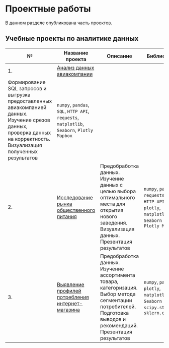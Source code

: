 # Проектные работы 

В данном разделе опубликована часть проектов.

## Учебные проекты по аналитике данных
 № | Название проекта  | Описание | Библиотеки 
 --| ----------------- | -------- | ---------- 
 1.| [Анализ данных авиакомпании]( https://github.com/tarabar0ff/my-projects/blob/master/Airline/Project_Airline.ipynb)  
| Формирование SQL запросов и выгрузка предоставленных авиакомпанией данных. Изучение срезов данных, проверка данных на корректность. Визуализация полученных результатов | `numpy`, `pandas`, `SQL`, `HTTP API`, `requests`, `matplotlib`, `Seaborn`, `Plotly Mapbox` 
 2.| [Исследование рынка общественного питания]( https://nbviewer.org/github/tarabar0ff/my-projects/blob/master/Catering_market/Project_catering%20market.ipynb) | Предобработка данных. Изучение данных с целью выбора оптимального места для открытия нового заведения. Визуализация данных. Презентация результатов | `numpy`, `pandas`, `requests`, `Json`, `HTTP API`, `plotly`, `matplotlib`, `Seaborn `, `Plotly Mapbox` 
 3.| [Выявление профилей потребления интернет-магазина]( https://github.com/tarabar0ff/my-projects/blob/master/E_commerce/Project_E-Commerce%20.ipynb) | Предобработка данных. Изучение ассортимента товара, категоризация. Выбор метода сегментации потребителей. Подготовка выводов и рекомендаций. Презентация результатов | `numpy`, `pandas`, `plotly`, `matplotlib`, `Seaborn `, `scipy.stats`, `sklern.cluster`
